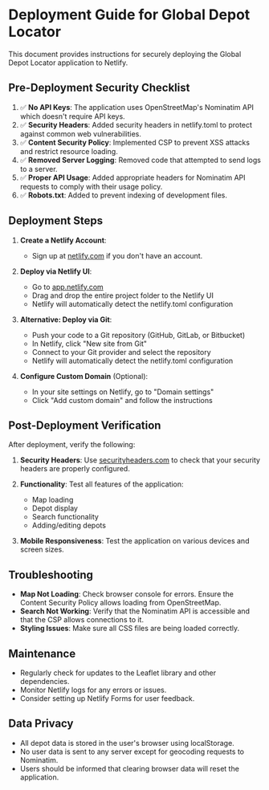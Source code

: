 # Deployment Guide for Global Depot Locator

This document provides instructions for securely deploying the Global Depot Locator application to Netlify.

## Pre-Deployment Security Checklist

1. ✅ **No API Keys**: The application uses OpenStreetMap's Nominatim API which doesn't require API keys.
2. ✅ **Security Headers**: Added security headers in netlify.toml to protect against common web vulnerabilities.
3. ✅ **Content Security Policy**: Implemented CSP to prevent XSS attacks and restrict resource loading.
4. ✅ **Removed Server Logging**: Removed code that attempted to send logs to a server.
5. ✅ **Proper API Usage**: Added appropriate headers for Nominatim API requests to comply with their usage policy.
6. ✅ **Robots.txt**: Added to prevent indexing of development files.

## Deployment Steps

1. **Create a Netlify Account**:
   - Sign up at [netlify.com](https://www.netlify.com/) if you don't have an account.

2. **Deploy via Netlify UI**:
   - Go to [app.netlify.com](https://app.netlify.com/)
   - Drag and drop the entire project folder to the Netlify UI
   - Netlify will automatically detect the netlify.toml configuration

3. **Alternative: Deploy via Git**:
   - Push your code to a Git repository (GitHub, GitLab, or Bitbucket)
   - In Netlify, click "New site from Git"
   - Connect to your Git provider and select the repository
   - Netlify will automatically detect the netlify.toml configuration

4. **Configure Custom Domain** (Optional):
   - In your site settings on Netlify, go to "Domain settings"
   - Click "Add custom domain" and follow the instructions

## Post-Deployment Verification

After deployment, verify the following:

1. **Security Headers**: Use [securityheaders.com](https://securityheaders.com/) to check that your security headers are properly configured.

2. **Functionality**: Test all features of the application:
   - Map loading
   - Depot display
   - Search functionality
   - Adding/editing depots

3. **Mobile Responsiveness**: Test the application on various devices and screen sizes.

## Troubleshooting

- **Map Not Loading**: Check browser console for errors. Ensure the Content Security Policy allows loading from OpenStreetMap.
- **Search Not Working**: Verify that the Nominatim API is accessible and that the CSP allows connections to it.
- **Styling Issues**: Make sure all CSS files are being loaded correctly.

## Maintenance

- Regularly check for updates to the Leaflet library and other dependencies.
- Monitor Netlify logs for any errors or issues.
- Consider setting up Netlify Forms for user feedback.

## Data Privacy

- All depot data is stored in the user's browser using localStorage.
- No user data is sent to any server except for geocoding requests to Nominatim.
- Users should be informed that clearing browser data will reset the application.

